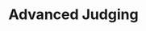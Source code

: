 ---
title: "Advanced Judging"
lang: "English"
year: "2020"
links: ['g8En6RPpu2w']
slides: "https://drive.google.com/file/d/1R3vqWSJyCZNqT3UXVSdK4-s8Oj4goWGU/view"
authors: ['Jacklin Kwan', 'Lucie Slamova']
tags: ['Judging']
layout: "workshop"
categories: ["workshops"]
---